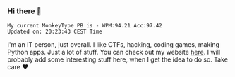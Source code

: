 ### Hi there 👋
<!-- PB START -->
```
My current MonkeyType PB is - WPM:94.21 Acc:97.42
Updated on: 20:23:43 CEST Time
```
<!-- PB END -->
I'm an IT person, just overall. I like CTFs, hacking, coding games, making Python apps. Just a lot of stuff.
You can check out my website [here](https://skill3472.github.io/).
I will probably add some interesting stuff here, when I get the idea to do so. Take care ❤️

